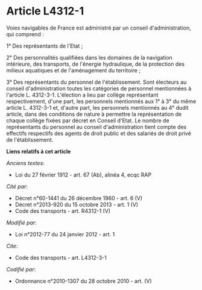 # Article L4312-1

Voies navigables de France est administré par un conseil d'administration, qui comprend : 

1° Des représentants de l'Etat ; 

2° Des personnalités qualifiées dans les domaines de la navigation intérieure, des transports, de l'énergie hydraulique, de
la protection des milieux aquatiques et de l'aménagement du territoire ; 

3° Des représentants du personnel de l'établissement. Sont électeurs au conseil d'administration toutes les catégories de
personnel mentionnées à l'article L. 4312-3-1. L'élection a lieu par collège représentant respectivement, d'une part, les
personnels mentionnés aux 1° à 3° du même article L. 4312-3-1 et, d'autre part, les personnels mentionnés au 4° dudit
article, dans des conditions de nature à permettre la représentation de chaque collège fixées par décret en Conseil d'Etat.
Le nombre de représentants du personnel au conseil d'administration tient compte des effectifs respectifs des agents de droit
public et des salariés de droit privé de l'établissement.

**Liens relatifs à cet article**

_Anciens textes_:

  - Loi du 27 février 1912 - art. 67 (Ab), alinéa 4, ecqc RAP

_Cité par_:

  - Décret n°60-1441 du 26 décembre 1960 - art. 6 (V)
  - Décret n°2013-920 du 15 octobre 2013 - art. 1 (V)
  - Code des transports - art. R4312-1 (V)

_Modifié par_:

  - Loi n°2012-77 du 24 janvier 2012 - art. 1

_Cite_:

  - Code des transports - art. L4312-3-1

_Codifié par_:

  - Ordonnance n°2010-1307 du 28 octobre 2010 - art. (V)
